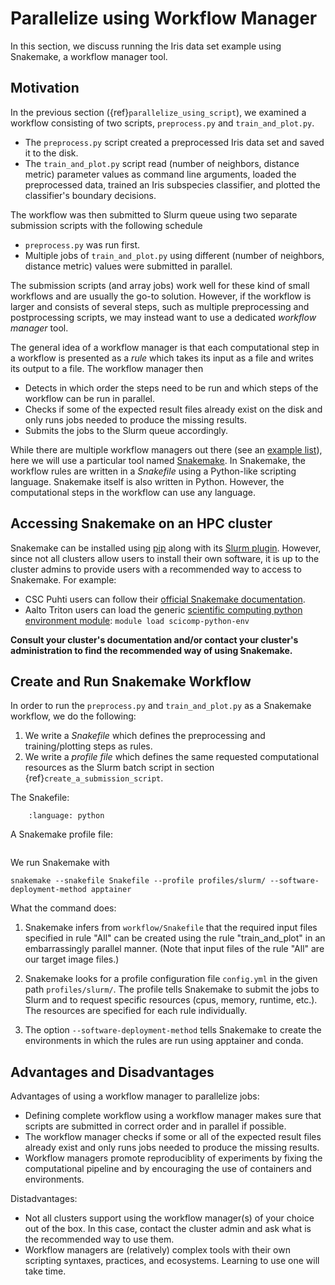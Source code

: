 # Parallelize using Workflow Manager

In this section, we discuss running the Iris data set example using Snakemake, a workflow manager tool.

## Motivation

In the previous section ({ref}`parallelize_using_script`), we examined a workflow consisting of two
scripts, `preprocess.py` and `train_and_plot.py`. 

- The `preprocess.py` script created a preprocessed Iris data set and saved it to the disk. 
- The `train_and_plot.py` script read (number of neighbors, distance metric) parameter values as command
line arguments, loaded the preprocessed data, trained an Iris subspecies classifier, and 
plotted the classifier's boundary decisions.

The workflow was then submitted to Slurm queue using two separate submission scripts with the following schedule

- `preprocess.py` was run first.
- Multiple jobs of `train_and_plot.py` using different (number of neighbors, distance metric) values were submitted in parallel. 

The submission scripts (and array jobs) work well for these kind of small workflows and 
are usually the go-to solution. However, if the workflow is larger and consists of 
several steps, such as multiple preprocessing and postprocessing scripts, we may instead
want to use a dedicated _workflow manager_ tool.

The general idea of a workflow manager is that each computational step in a workflow is 
presented as a _rule_ which takes its input as a file and writes its output to a file. 
The workflow manager then 

- Detects in which order the steps need to be run and which steps of the workflow can be run in parallel. 
- Checks if some of the expected result files already exist on the disk and only runs 
jobs needed to produce the missing results.
- Submits the jobs to the Slurm queue accordingly.

While there are multiple workflow managers out there (see an 
[example list](https://github.com/meirwah/awesome-workflow-engines)), here we will
use a particular tool named [Snakemake](https://snakemake.readthedocs.io/en/stable/).
In Snakemake, the workflow rules are written in a _Snakefile_ using a Python-like 
scripting language. Snakemake itself is also written in Python. However, the computational steps
in the workflow can use any language.


## Accessing Snakemake on an HPC cluster

Snakemake can be installed using [pip](https://pypi.org/project/snakemake/) 
along with its [Slurm plugin](https://snakemake.github.io/snakemake-plugin-catalog/plugins/executor/slurm.html).
However, since not all clusters allow users to install their own software, it is up to the cluster admins to
provide users with a recommended way to access to Snakemake. For example:

- CSC Puhti users can follow their [official Snakemake documentation](https://docs.csc.fi/support/tutorials/snakemake-puhti/).  
- Aalto Triton users can load the generic [scientific computing python environment module](https://scicomp.aalto.fi/triton/apps/python/#python-distributions): `module load scicomp-python-env` 

**Consult your cluster's documentation and/or contact your cluster's administration to find the recommended way of using Snakemake.**


## Create and Run Snakemake Workflow

In order to run the `preprocess.py` and `train_and_plot.py` as a Snakemake workflow, we do the following: 

1. We write a _Snakefile_ which defines the preprocessing and training/plotting steps as rules.
2. We write a _profile file_ which defines the same requested computational resources as the Slurm batch script in section {ref}`create_a_submission_script`.

The Snakefile:

```{literalinclude} /code/snakemake/scikit_example/Snakefile
    :language: python
```

A Snakemake profile file:

```{literalinclude} /code/snakemake/scikit_example/profiles/slurm/config.yaml
```

We run Snakemake with

```
snakemake --snakefile Snakefile --profile profiles/slurm/ --software-deployment-method apptainer

```

What the command does:

1. Snakemake infers from `workflow/Snakefile` that the required input files specified in rule "All" can be created using the rule "train_and_plot" in an embarrassingly parallel manner. (Note that input files of the rule "All" are our target image files.)

2. Snakemake looks for a profile configuration file `config.yml` in the given path `profiles/slurm/`. The profile tells Snakemake to submit the jobs to Slurm and to request specific resources (cpus, memory, runtime, etc.). The resources are specified for each rule individually.

3. The option `--software-deployment-method` tells Snakemake to create the environments in which the rules are run using apptainer and conda.


## Advantages and Disadvantages

Advantages of using a workflow manager to parallelize jobs:

- Defining complete workflow using a workflow manager makes sure that scripts are submitted in correct order and in parallel if possible.
- The workflow manager checks if some or all of the expected result files already exist and only runs jobs needed to produce the missing results.
- Workflow managers promote reproduciblity of experiments by fixing the computational pipeline and by encouraging the use of containers and environments.

Distadvantages:

- Not all clusters support using the workflow manager(s) of your choice out of the box. In this case, contact the cluster admin and ask what is the recommended way to use them.  
- Workflow managers are (relatively) complex tools with their own scripting syntaxes, practices, and ecosystems. Learning to use one will take time.
